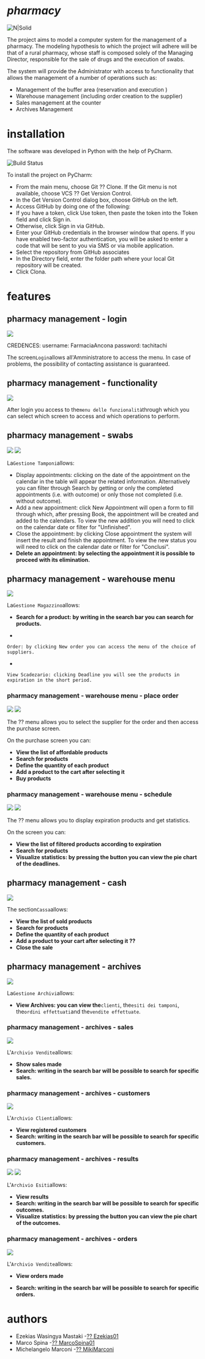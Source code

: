 # *pharmacy*
![N|Solid](https://github.com/Ezekias01/DrugStore/blob/master/immagini_readme/copertina_progettoingsoft.png "")

The project aims to model a computer system for the management of a pharmacy. The modeling hypothesis to which the project will adhere will be that of a rural pharmacy, whose staff is composed solely of the Managing Director, responsible for the sale of drugs and the execution of swabs.

The system will provide the Administrator with access to functionality that allows the management of a number of operations such as:

- Management of the buffer area (reservation and execution )
- Warehouse management (including order creation to the supplier)
- Sales management at the counter
- Archives Management

# installation
The software was developed in Python with the help of PyCharm.

![Build Status](https://i.stack.imgur.com/wJqaA.png "")

To install the project on PyCharm:

- From the main menu, choose Git  ⁇  Clone. If the Git menu is not available, choose VCS  ⁇  Get Version Control.
- In the Get Version Control dialog box, choose GitHub on the left.
- Access GitHub by doing one of the following:
- If you have a token, click Use token, then paste the token into the Token field and click Sign in.
- Otherwise, click Sign in via GitHub.
- Enter your GitHub credentials in the browser window that opens. If you have enabled two-factor authentication, you will be asked to enter a code that will be sent to you via SMS or via mobile application.
- Select the repository from GitHub associates
- In the Directory field, enter the folder path where your local Git repository will be created.
- Click Clona.

# features
## pharmacy management - login
&#13;&#10;  ![](https://github.com/Ezekias01/DrugStore/blob/master/immagini_readme/login.png "")

CREDENCES: username: FarmaciaAncona password: tachitachi

The screen`Login`allows all'Amministratore to access the menu. In case of problems, the possibility of contacting assistance is guaranteed.
## pharmacy management - functionality
&#13;&#10;  ![](https://github.com/Ezekias01/DrugStore/blob/master/immagini_readme/mainmenu.png "")

After login you access to the`menu delle funzionalità`through which you can select which screen to access and which operations to perform.
## pharmacy management - swabs
&#13;&#10;  ![](https://github.com/Ezekias01/DrugStore/blob/master/immagini_readme/calendar.png "")
  ![](https://github.com/Ezekias01/DrugStore/blob/master/immagini_readme/appointmentform.png "")

La`Gestione Tamponi`allows:

- Display appointments: clicking on the date of the appointment on the calendar in the table will appear the related information. Alternatively you can filter through Search by getting or only the completed appointments (i.e. with outcome) or only those not completed (i.e. without outcome).
- Add a new appointment: click New Appointment will open a form to fill through which, after pressing Book, the appointment will be created and added to the calendars. To view the new addition you will need to click on the calendar date or filter for "Unfinished".
- Close the appointment: by clicking Close appointment the system will insert the result and finish the appointment. To view the new status you will need to click on the calendar date or filter for "Conclusi".
- **Delete an appointment: by selecting the appointment it is possible to proceed with its elimination.**

## pharmacy management - warehouse menu
&#13;&#10;  ![](https://github.com/Ezekias01/DrugStore/blob/master/immagini_readme/warehouse.png "")

La`Gestione Magazzino`allows:

- 
    **Search for a product: by writing in the search bar you can search for products.**

- 
    
    Order: by clicking New order you can access the menu of the choice of suppliers.

- 
    
    View Scadezario: clicking Deadline you will see the products in expiration in the short period.


### pharmacy management - warehouse menu - place order
&#13;&#10;  ![](https://github.com/Ezekias01/DrugStore/blob/master/immagini_readme/suppliermenu.png "")
  ![](https://github.com/Ezekias01/DrugStore/blob/master/immagini_readme/supplierscreen.png "")

The  ⁇ menu allows you to select the supplier for the order and then access the purchase screen.

On the purchase screen you can:

- **View the list of affordable products**
- **Search for products**
- **Define the quantity of each product**
- **Add a product to the cart after selecting it**
- **Buy products**

### pharmacy management - warehouse menu - schedule
&#13;&#10;  ![](https://github.com/Ezekias01/DrugStore/blob/master/immagini_readme/expirationdates.png "")
  ![](https://github.com/Ezekias01/DrugStore/blob/master/immagini_readme/expirationdates_chart.png "")

The  ⁇ menu allows you to display expiration products and get statistics.

On the screen you can:

- **View the list of filtered products according to expiration**
- **Search for products**
- **Visualize statistics: by pressing the button you can view the pie chart of the deadlines.**

## pharmacy management - cash
&#13;&#10;  ![](https://github.com/Ezekias01/DrugStore/blob/master/immagini_readme/cashregister.png "")

The section`Cassa`allows:

- **View the list of sold products**
- **Search for products**
- **Define the quantity of each product**
- **Add a product to your cart after selecting it ⁇**
- **Close the sale**

## pharmacy management - archives
&#13;&#10;  ![](https://github.com/Ezekias01/DrugStore/blob/master/immagini_readme/archivemenu.png "")

La`Gestione Archivi`allows:

- **View Archives: you can view the**`clienti`, the`esiti dei tamponi`, the`ordini effettuati`and the`vendite effettuate`.

### pharmacy management - archives - sales
&#13;&#10;  ![](https://github.com/Ezekias01/DrugStore/blob/master/immagini_readme/salesarchive.png "")

L'`Archivio Vendite`allows:

- **Show sales made**
- **Search: writing in the search bar will be possible to search for specific sales.**

### pharmacy management - archives - customers
&#13;&#10;  ![](https://github.com/Ezekias01/DrugStore/blob/master/immagini_readme/clientsarchive.png "")

L'`Archivio Clienti`allows:

- **View registered customers**
- **Search: writing in the search bar will be possible to search for specific customers.**

### pharmacy management - archives - results
&#13;&#10;  ![](https://github.com/Ezekias01/DrugStore/blob/master/immagini_readme/resultsarchive.png "")
  ![](https://github.com/Ezekias01/DrugStore/blob/master/immagini_readme/resultschart.png "")

L'`Archivio Esiti`allows:

- **View results**
- **Search: writing in the search bar will be possible to search for specific outcomes.**
- **Visualize statistics: by pressing the button you can view the pie chart of the outcomes.**

### pharmacy management - archives - orders
&#13;&#10;  ![](https://github.com/Ezekias01/DrugStore/blob/master/immagini_readme/ordersarchive.png "")

L'`Archivio Vendite`allows:

- 
    **View orders made**

- 
    **Search: writing in the search bar will be possible to search for specific orders.**


# authors

- Ezekias Wasingya Mastaki -[⁇ Ezekias01](https://github.com/Ezekias01 "")
- Marco Spina -[⁇ MarcoSpina01](https://github.com/MarcoSpina01 "")
- Michelangelo Marconi -[⁇ MikiMarconi](https://github.com/MikiMarconi "")

